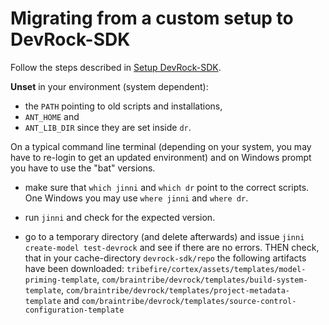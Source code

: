 # Migrating from a custom setup to DevRock-SDK

Follow the steps described in [Setup DevRock-SDK](setup-sdk.md). 

**Unset** in your environment (system dependent):

- the `PATH` pointing to old scripts and installations, 
- `ANT_HOME` and
- `ANT_LIB_DIR` since they are set inside `dr`. 


On a typical command line terminal (depending on your system, you may have to re-login to get an updated environment) and on Windows prompt you have to use the "bat" versions. 

- make sure that `which jinni` and `which dr` point to the correct scripts. One Windows you may use `where jinni` and `where dr`.

- run `jinni` and check for the expected version.

- go to a temporary directory (and delete afterwards) and issue `jinni create-model test-devrock` and see if there are no errors. THEN check, that in your cache-directory `devrock-sdk/repo` the following artifacts have been downloaded: `tribefire/cortex/assets/templates/model-priming-template`, `com/braintribe/devrock/templates/build-system-template`, `com/braintribe/devrock/templates/project-metadata-template` and `com/braintribe/devrock/templates/source-control-configuration-template`

